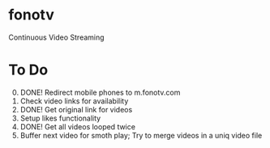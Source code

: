 # fonotv
Continuous Video Streaming

# To Do
0. DONE! Redirect mobile phones to m.fonotv.com
1. Check video links for availability
2. DONE! Get original link for videos
3. Setup likes functionality
4. DONE! Get all videos looped twice
5. Buffer next video for smoth play; Try to merge videos in a uniq video file

